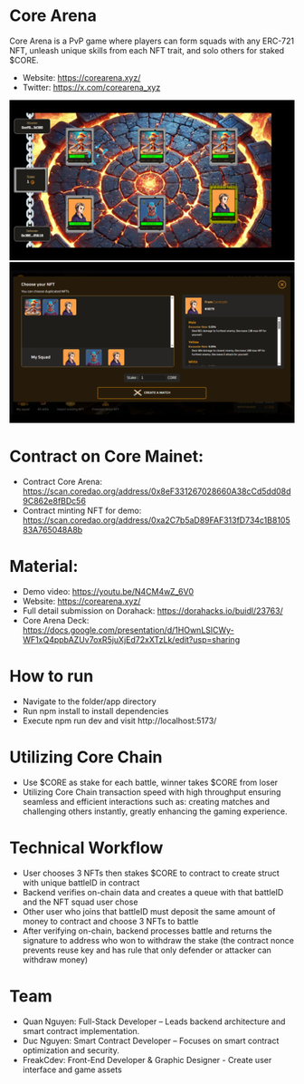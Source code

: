 # Core Arena
Core Arena is a PvP game where players can form squads with any ERC-721 NFT, unleash unique skills from each NFT trait, and solo others for staked $CORE.

* Website: https://corearena.xyz/
* Twitter: https://x.com/corearena_xyz

![Battle](/app/static/screenshot2.png)
![Create a match](/app/static/screenshot1.png)

# Contract on Core Mainet:
* Contract Core Arena: https://scan.coredao.org/address/0x8eF331267028660A38cCd5dd08d9C862e8fBDc56
* Contract minting NFT for demo: https://scan.coredao.org/address/0xa2C7b5aD89FAF313fD734c1B810583A765048A8b

# Material:
* Demo video: https://youtu.be/N4CM4wZ_6V0
* Website: https://corearena.xyz/
* Full detail submission on Dorahack: https://dorahacks.io/buidl/23763/
* Core Arena Deck: https://docs.google.com/presentation/d/1HOwnLSlCWy-WF1xQ4ppbAZUv7oxR5juXjEd72xXTzLk/edit?usp=sharing

# How to run
* Navigate to the folder/app directory
* Run npm install to install dependencies
* Execute npm run dev and visit http://localhost:5173/

# Utilizing Core Chain
* Use $CORE as stake for each battle, winner takes $CORE from loser
* Utilizing Core Chain transaction speed with high throughput ensuring seamless and efficient interactions such as: creating matches and challenging others instantly, greatly enhancing the gaming experience.

# Technical Workflow
* User chooses 3 NFTs then stakes $CORE to contract to create struct with unique battleID in contract
* Backend verifies on-chain data and creates a queue with that battleID and the NFT squad user chose
* Other user who joins that battleID must deposit the same amount of money to contract and choose 3 NFTs to battle
* After verifying on-chain, backend processes battle and returns the signature to address who won to withdraw the stake (the contract nonce prevents reuse key and has rule that only defender or attacker can withdraw money)

# Team
*  Quan Nguyen: Full-Stack Developer – Leads backend architecture and smart contract implementation.
*  Duc Nguyen: Smart Contract Developer – Focuses on smart contract optimization and security.
*  FreakCdev: Front-End Developer & Graphic Designer - Create user interface and game assets
